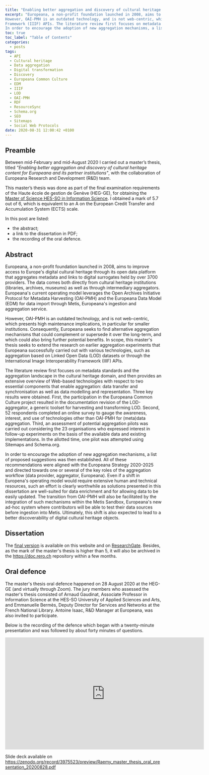 ```yaml
---
title: "Enabling better aggregation and discovery of cultural heritage content for Europeana and its partner institutions"
excerpt: "Europeana, a non-profit foundation launched in 2008, aims to improve access to Europe's digital cultural heritage through its open data platform that aggregates metadata and links to digital surrogates held by over 3700 providers. The data comes both directly from cultural heritage institutions (libraries, archives, museums) as well as through intermediary aggregators. Europeana's current operating model leverages the Open Archives Initiative Protocol for Metadata Harvesting (OAI-PMH) and the Europeana Data Model (EDM) for data import through Metis, Europeana's ingestion and aggregation service.
However, OAI-PMH is an outdated technology, and is not web-centric, which presents high maintenance implications, in particular for smaller institutions. Consequently, Europeana seeks to find alternative aggregation mechanisms that could complement or supersede it over the long-term, and which could also bring further potential benefits. In scope, this master's thesis seeks to extend the research on earlier aggregation experiments that Europeana successfully carried out with various technologies, such as aggregation based on Linked Open Data (LOD) datasets or through the International Image Interoperability
Framework (IIIF) APIs. The literature review first focuses on metadata standards and the aggregation landscape in the cultural heritage domain, and then provides an extensive overview of Web-based technologies with respect to two essential components that enable aggregation: data transfer and synchronisation as well as data modelling and representation. Three key results were obtained. First, the participation in the Europeana Common Culture project resulted in the documentation revision of the LOD-aggregator, a generic toolset for harvesting and transforming LOD. Second, 52 respondents completed an online survey to gauge the awareness, interest, and use of technologies other than OAI-PMH for (meta)data aggregation. Third, an assessment of potential aggregation pilots was carried out considering the 23 organisations who expressed interest in follow-up experiments on the basis of the available data and existing implementations. In the allotted time, one pilot was attempted using Sitemaps and Schema.org. 
In order to encourage the adoption of new aggregation mechanisms, a list of proposed suggestions was then established. All of these recommendations were aligned with the Europeana Strategy 2020-2025 and directed towards one or several of the key roles of the aggregation workflow (data provider, aggregator, Europeana). Even if a shift in Europena's operating model would require extensive human and technical resources, such an effort is clearly worthwhile as solutions presented in this dissertation are well-suited for data enrichment and for allowing data to be easily updated. The transition from OAI-PMH will also be facilitated by the integration of such mechanisms within the Metis Sandbox, Europeana's new ad-hoc system where contributors will be able to test their data sources before ingestion into Metis. Ultimately, this shift is also expected to lead to a better discoverability of digital cultural heritage objects."
toc: true
toc_label: "Table of Contents"
categories:
  - posts
tags:
  - API
  - Cultural heritage
  - Data aggregation
  - Digital transformation
  - Discovery
  - Europeana Common Culture
  - EDM
  - IIIF
  - LOD
  - OAI-PMH
  - RDF
  - ResourceSync
  - Schema.org
  - SEO
  - Sitemaps
  - Social Web Protocols
date: 2020-08-31 12:00:42 +0100
---
```


## Preamble

Between mid-February and mid-August 2020 I carried out a master’s thesis, titled *"Enabling better aggregation and discovery of cultural heritage content for Europeana and its partner institutions"*, with the collaboration of Europeana Research and Development (R&D) team. 

This master’s thesis was done as part of the final examination requirements of the Haute école de gestion de Genève (HEG-GE), for obtaining the [Master of Science HES-SO in Information Science][master-is]. I obtained a mark of 5.7 out of 6, which is equivalent to an A on the European Credit Transfer and Accumulation System (ECTS) scale.

In this post are listed:
- the abstract;
- a link to the dissertation in PDF;
- the recording of the oral defence. 

## Abstract

Europeana, a non-profit foundation launched in 2008, aims to improve access to Europe's digital cultural heritage through its open data platform that aggregates metadata and links to digital surrogates held by over 3700 providers. The data comes both directly from cultural heritage institutions (libraries, archives, museums) as well as through intermediary aggregators. Europeana's current operating model leverages the Open Archives Initiative Protocol for Metadata Harvesting (OAI-PMH) and the Europeana Data Model (EDM) for data import through Metis, Europeana's ingestion and aggregation service.

However, OAI-PMH is an outdated technology, and is not web-centric, which presents high maintenance implications, in particular for smaller institutions. Consequently, Europeana seeks to find alternative aggregation mechanisms that could complement or supersede it over the long-term, and which could also bring further potential benefits. In scope, this master's thesis seeks to extend the research on earlier aggregation experiments that Europeana successfully carried out with various technologies, such as aggregation based on Linked Open Data (LOD) datasets or through the International Image Interoperability
Framework (IIIF) APIs. 

The literature review first focuses on metadata standards and the aggregation landscape in the cultural heritage domain, and then provides an extensive overview of Web-based technologies with respect to two essential components that enable aggregation: data transfer and synchronisation as well as data modelling and representation. Three key results were obtained. First, the participation in the Europeana Common Culture project resulted in the documentation revision of the LOD-aggregator, a generic toolset for harvesting and transforming LOD. Second, 52 respondents completed an online survey to gauge the awareness, interest, and use of technologies other than OAI-PMH for (meta)data aggregation. Third, an assessment of potential aggregation pilots was carried out considering the 23 organisations who expressed interest in follow-up experiments on the basis of the available data and existing implementations. In the allotted time, one pilot was attempted using Sitemaps and Schema.org. 

In order to encourage the adoption of new aggregation mechanisms, a list of proposed suggestions was then established. All of these recommendations were aligned with the Europeana Strategy 2020-2025 and directed towards one or several of the key roles of the aggregation workflow (data provider, aggregator, Europeana). Even if a shift in Europena's operating model would require extensive human and technical resources, such an effort is clearly worthwhile as solutions presented in this dissertation are well-suited for data enrichment and for allowing data to be easily updated. The transition from OAI-PMH will also be facilitated by the integration of such mechanisms within the Metis Sandbox, Europeana's new ad-hoc system where contributors will be able to test their data sources before ingestion into Metis. Ultimately, this shift is also expected to lead to a better discoverability of digital cultural heritage objects.

## Dissertation

The [final version][pdf] is available on this website and on [ResearchGate][rg]. Besides, as the mark of the master's thesis is higher than 5, it will also be archived in the <https://doc.rero.ch> repository within a few months.

## Oral defence

The master's thesis oral defence happened on 28 August 2020 at the HEG-GE (and virtually through Zoom). The jury members who assessed the master's thesis consisted of Arnaud Gaudinat, Associate Professor in Information Science at the HES-SO University of Applied Sciences and Arts, and Emmanuelle Bermès, Deputy Director for Services and Networks at the French National Library. Antoine Isaac, R&D Manager at Europeana, was also invited to participate. 

Below is the recording of the defence which began with a twenty-minute presentation and was followed by about forty minutes of questions. 

<iframe src="https://player.vimeo.com/video/453003769" width="640" height="360" frameborder="0" allow="autoplay; fullscreen" allowfullscreen></iframe>

Slide deck available on <https://zenodo.org/record/3975523/preview/Raemy_master_thesis_oral_presentation_20200828.pdf>

[master-is]: https://www.hesge.ch/heg/formation-base/masters-science/master-en-sciences-linformation
[pdf]: https://julsraemy.github.io/assets/doc/Mastersthesis_europeana_raemyjulien_FV.pdf
[rg]: https://doi.org/10.13140/RG.2.2.14690.35521




